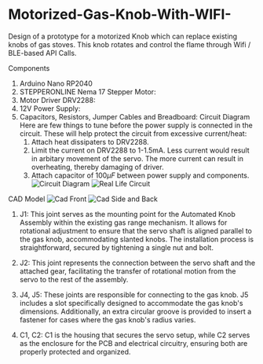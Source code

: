 # Motorized-Gas-Knob-With-WIFI-
Design of a prototype for a motorized Knob which can replace existing knobs of gas stoves. This knob rotates and control the flame through Wifi / BLE-based API Calls.

Components 
   1. Arduino Nano RP2040
   2. STEPPERONLINE Nema 17 Stepper Motor:
   3. Motor Driver DRV2288:
   4. 12V Power Supply:
   5. Capacitors, Resistors, Jumper Cables and Breadboard:
Circuit Diagram
  Here are few things to tune before the power supply is connected in the circuit. These will help protect the circuit from excessive current/heat:
      1. Attach heat dissipaters to DRV2288. 
      2. Limit the current on DRV2288 to 1-1.5mA. Less current would result in arbitary movement of the servo. The more current can result in overheating, thereby damaging of              driver. 
      3. Attach capacitor of 100$\mu F$ between power supply and components.
![Circuit Diagram](https://github.com/user-attachments/assets/02c6f18f-1aa7-4a9a-834d-23da7d5288ba)
![Real Life Circuit](https://github.com/user-attachments/assets/9b2f68c5-ff6e-49ce-9272-9fb4554c8641)
     
CAD Model
  ![Cad Front](https://github.com/user-attachments/assets/dfb72a85-01bc-4d7d-a534-e299ca0c3f54)
  ![Cad Side and Back](https://github.com/user-attachments/assets/0ae1c9bb-9706-42a1-974a-25f6ed8b3db5)
  1. J1: This joint serves as the mounting point for the Automated Knob Assembly within the existing gas range mechanism. It allows for rotational adjustment to ensure that the      servo shaft is aligned parallel to the gas knob, accommodating slanted knobs. The installation process is straightforward, secured by tightening a single nut and bolt.
  
  2. J2: This joint represents the connection between the servo shaft and the attached gear, facilitating the transfer of rotational motion from the servo to the rest of the         assembly.
      
  3. J4, J5: These joints are responsible for connecting to the gas knob. J5 includes a slot specifically designed to accommodate the gas knob's dimensions. Additionally, an         extra circular groove is provided to insert a fastener for cases where the gas knob's radius varies.
      
  4. C1, C2: C1 is the housing that secures the servo setup, while C2 serves as the enclosure for the PCB and electrical circuitry, ensuring both are properly protected and          organized.
